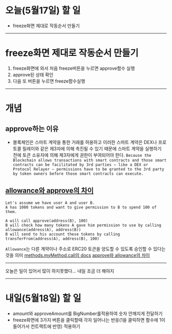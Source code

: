 # 오늘(5월17일) 할 일

- freeze화면 제대로 작동순서 만들기

<hr />

# freeze화면 제대로 작동순서 만들기

1. freeze화면에 와서 처음 freeze버튼을 누르면 approve함수 실행
2. approve된 상태 확인
3. 다음 또 버튼을 누르면 freeze함수실행
<hr />

# 개념

## approve하는 이유

- 블록체인은 스마트 계약을 통한 거래를 허용하고 이러한 스마트 계약은 DEX나 프로토콜 릴레이와 같은 제3자에 의해 촉진될 수 있기 때문에 스마트 계약을 실행하기 전에 토큰 소유자에 의해 제3자에게 권한이 부여되어야 한다.
  `Because the Blockchain allows transactions with smart contracts and those smart contracts can be facilitated by 3rd parties – like a DEX or Protocol Relayer – permissions have to be granted to the 3rd party by token owners before those smart contracts can execute.`

## [allowance와 approve의 차이](https://stackoverflow.com/questions/48664570/what-approve-and-allowance-methods-are-really-doing-in-erc20-standard)

```
Let's assume we have user A and user B.
A has 1000 tokens and want to give permission to B to spend 100 of them.

A will call approve(address(B), 100)
B will check how many tokens A gave him permission to use by calling allowance(address(A), address(B))
B will send to his account these tokens by calling transferFrom(address(A), address(B), 100)
```

`Allowance`는 다른 계약이나 주소로 ERC20 토큰을 양도할 수 있도록 승인할 수 있다는 것을 의미
[methods.myMethod.call의 docs](https://web3js.readthedocs.io/en/v1.2.11/web3-eth-contract.html#methods-mymethod-call)
[approve와 allowance의 차이](https://stackoverflow.com/questions/48664570/what-approve-and-allowance-methods-are-really-doing-in-erc20-standard)

<hr />

오늘은 일이 있어서 많이 하지못했다...
내일 조금 더 해야지

<hr />

# 내일(5월18일) 할 일

- amount와 approveAmount를 BigNumber를적용하여 숫자 안깨지게 전달하기
- freeze화면에 3가지 버튼을 클릭할때 각자 일어나는 반응(1을 클릭하면 함수에 1이들어가서 컨트랙트에 반영) 적용하기
